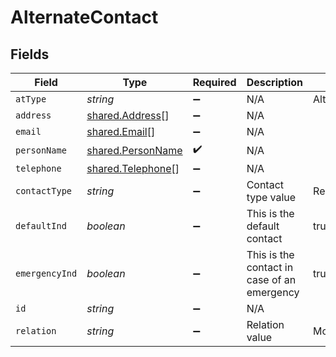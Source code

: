 # AlternateContact


## Fields

| Field                                                         | Type                                                          | Required                                                      | Description                                                   | Example                                                       |
| ------------------------------------------------------------- | ------------------------------------------------------------- | ------------------------------------------------------------- | ------------------------------------------------------------- | ------------------------------------------------------------- |
| `atType`                                                      | *string*                                                      | :heavy_minus_sign:                                            | N/A                                                           | AlternateContact                                              |
| `address`                                                     | [shared.Address](../../../sdk/models/shared/address.md)[]     | :heavy_minus_sign:                                            | N/A                                                           |                                                               |
| `email`                                                       | [shared.Email](../../../sdk/models/shared/email.md)[]         | :heavy_minus_sign:                                            | N/A                                                           |                                                               |
| `personName`                                                  | [shared.PersonName](../../../sdk/models/shared/personname.md) | :heavy_check_mark:                                            | N/A                                                           |                                                               |
| `telephone`                                                   | [shared.Telephone](../../../sdk/models/shared/telephone.md)[] | :heavy_minus_sign:                                            | N/A                                                           |                                                               |
| `contactType`                                                 | *string*                                                      | :heavy_minus_sign:                                            | Contact type value                                            | Relative                                                      |
| `defaultInd`                                                  | *boolean*                                                     | :heavy_minus_sign:                                            | This is the default contact                                   | true                                                          |
| `emergencyInd`                                                | *boolean*                                                     | :heavy_minus_sign:                                            | This is the contact in case of an emergency                   | true                                                          |
| `id`                                                          | *string*                                                      | :heavy_minus_sign:                                            | N/A                                                           |                                                               |
| `relation`                                                    | *string*                                                      | :heavy_minus_sign:                                            | Relation value                                                | Mother                                                        |